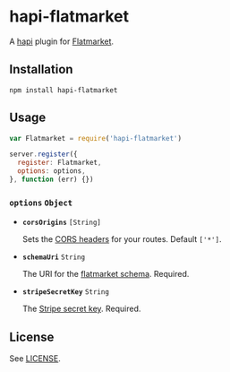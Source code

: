 # hapi-flatmarket

A [hapi](http://hapijs.com/) plugin for [Flatmarket](/christophercliff/flatmarket).

## Installation

```
npm install hapi-flatmarket
```

## Usage

```js
var Flatmarket = require('hapi-flatmarket')

server.register({
  register: Flatmarket,
  options: options,
}, function (err) {})
```

### **`options`** `Object`

- **`corsOrigins`** `[String]`

    Sets the [CORS headers](https://developer.mozilla.org/en-US/docs/Web/HTTP/Access_control_CORS) for your routes. Default `['*']`.

- **`schemaUri`** `String`

    The URI for the [flatmarket schema](packages/flatmarket-schema). Required.

- **`stripeSecretKey`** `String`

    The [Stripe secret key](https://support.stripe.com/questions/where-do-i-find-my-api-keys). Required.

## License

See [LICENSE](LICENSE.md).
